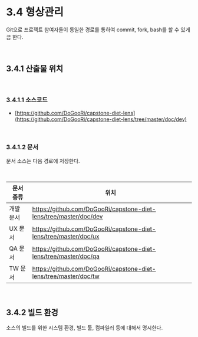 # 3.4 형상관리

 Git으로 프로젝트 참여자들이 동일한 경로를 통하여 commit, fork, bash를 할 수 있게끔 한다.

<br>

## 3.4.1 산출물 위치

<br>

### 3.4.1.1 소스코드

- [https://github.com/DoGooRi/capstone-diet-lens](https://github.com/DoGooRi/capstone-diet-lens/tree/master/doc/dev)

<br>

### 3.4.1.2 문서

문서 소스는 다음 경로에 저장한다.

<br>

| 문서 종류 | 위치                                                         |
| --------- | ------------------------------------------------------------ |
| 개발 문서 | https://github.com/DoGooRi/capstone-diet-lens/tree/master/doc/dev |
| UX 문서   | https://github.com/DoGooRi/capstone-diet-lens/tree/master/doc/ux |
| QA 문서   | https://github.com/DoGooRi/capstone-diet-lens/tree/master/doc/qa |
| TW 문서   | https://github.com/DoGooRi/capstone-diet-lens/tree/master/doc/tw |

<br>

## 3.4.2 빌드 환경

소스의 빌드를 위한 시스템 환경, 빌드 툴, 컴파일러 등에 대해서 명시한다. 
